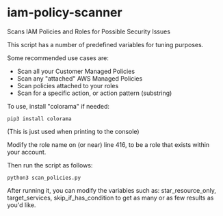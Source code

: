 # iam-policy-scanner
Scans IAM Policies and Roles for Possible Security Issues

This script has a number of predefined variables for tuning purposes.

Some recommended use cases are:
* Scan all your Customer Managed Policies
* Scan any "attached" AWS Managed Policies
* Scan policies attached to your roles
* Scan for a specific action, or action pattern (substring)

To use, install "colorama" if needed:
```
pip3 install colorama
```
(This is just used when printing to the console)

Modify the role name on (or near) line 416, to be a role that exists within your account.

Then run the script as follows:
```
python3 scan_policies.py
```

After running it, you can modify the variables such as: star_resource_only, target_services, skip_if_has_condition to get as many or as few results as you'd like.
